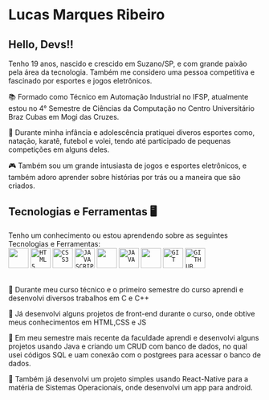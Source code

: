 # Lucas Marques Ribeiro

## Hello, Devs!!
Tenho 19 anos, nascido e crescido em Suzano/SP, e com grande paixão pela área da tecnologia. Também me considero uma pessoa competitiva e fascinado por esportes e jogos eletrônicos.

<div display="inline-block">
<p align="left">📚 Formado como Técnico em Automação Industrial no IFSP, atualmente estou no 4° Semestre de Ciências da Computação no Centro Universitário Braz Cubas em Mogi das Cruzes.</p>
<p align="left">🏅 Durante minha infância e adolescência pratiquei diveros esportes como, natação, karatê, futebol e volei, tendo até participado de pequenas competições em alguns deles.</p>
<p align="left">🎮 Também sou um grande intusiasta de jogos e esportes eletrônicos, e também adoro aprender sobre histórias por trás ou a maneira que são criados.</p>
</div>


## Tecnologias e Ferramentas 🖥️ 
Tenho um conhecimento ou estou aprendendo sobre as seguintes Tecnologias e Ferramentas:
<br>
<code><img width="40px" src="https://cdn.jsdelivr.net/gh/devicons/devicon@latest/icons/cplusplus/cplusplus-original.svg" /></code>
<code><img width="40px" src="https://cdn.jsdelivr.net/gh/devicons/devicon/icons/html5/html5-original-wordmark.svg" title = "HTML5"/></code>
<code><img width="40px" src="https://cdn.jsdelivr.net/gh/devicons/devicon/icons/css3/css3-original-wordmark.svg" title = "CSS3"/></code>
<code><img width="40px" src="https://cdn.jsdelivr.net/gh/devicons/devicon/icons/javascript/javascript-original.svg" title = "JAVASCRIPT"/></code>
<code><img width="40px" src="https://cdn.jsdelivr.net/gh/devicons/devicon@latest/icons/postgresql/postgresql-original.svg"/></code>
<code><img width="40px" src="https://cdn.jsdelivr.net/gh/devicons/devicon/icons/java/java-original.svg" title = "JAVA"/></code>
<code><img width="40px" src="https://cdn.jsdelivr.net/gh/devicons/devicon@latest/icons/react/react-original-wordmark.svg" /></code>
<code><img width="40px" src="https://cdn.jsdelivr.net/gh/devicons/devicon/icons/git/git-original.svg" title = "GIT"/></code>
<code><img width="40px" src="https://cdn.jsdelivr.net/gh/devicons/devicon/icons/github/github-original.svg" title = "GITHUB"/></code>
</br>
</br>
<div display="inline-block">
<p algin="left">📕 Durante meu curso técnico e o primeiro semestre do curso aprendi e desenvolvi diversos trabalhos em C e C++</p>
<p algin="left">📗 Já desenvolvi alguns projetos de front-end durante o curso, onde obtive meus conhecimentos em HTML,CSS e JS</p>
<p algin="left">📘 Em meu semestre mais recente da faculdade aprendi e desenvolvi alguns projetos usando Java e criando um CRUD com banco de dados, no qual usei códigos SQL e uam conexão com o postgrees para acessar o banco de dados.</p>
<p algin="left">📙 Também já desenvolvi um projeto simples usando React-Native para a matéria de Sistemas Operacionais, onde desenvolvi um app para android.</p>
</div>
